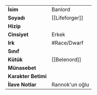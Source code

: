 |  |  |
|---|---|
| **İsim** | Banlord|
| **Soyadı** | [[Lifeforger]]|
| **Hizip** | |
| **Cinsiyet** | Erkek|
| **Irk** | #Race/Dwarf|
| **Sınıf** | |
| **Kütük** | [[Belenord]]|
| **Münasebet** | |
| **Karakter Betimi** | |
| **İlave Notlar** | Rannok'un oğlu|

